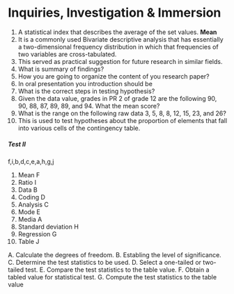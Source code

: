 # Inquiries, Investigation & Immersion
1. A statistical index that describes the average of the set values. **Mean**
3. It is a commonly used Bivariate descriptive analysis that has essentially a two-dimensional frequency distribution in which that frequencies of two variables are cross-tabulated.
4. This served as practical suggestion for future research in similar fields.
5. What is summary of findings?
6. How you are going to organize the content of you research paper?
7. In oral presentation you introduction should be
8. What is the correct steps in testing hypothesis?
9. Given the data value, grades in PR 2 of grade 12 are the following 90, 90, 88, 87, 89, 89, and 94. What the mean score?
10. What is the range on the following raw data 3, 5, 8, 8, 12, 15, 23, and 26?
11. This is used to test hypotheses about the proportion of elements that fall into various cells of the contingency table.

##### Test II
f,i,b,d,c,e,a,h,g,j
1. Mean F
2. Ratio  I
3. Data B
4. Coding D
5. Analysis C
6. Mode E
7. Media A
8. Standard deviation H
9. Regression G 
10. Table J

A. Calculate the degrees of freedom. 
B. Establing the level of significance.
C. Determine the test statistics to be used.
D. Select a one-tailed or two-tailed test.
E. Compare the test statistics to the table value.
F. Obtain a tabled value for statistical test.
G. Compute the test statistics to the table value